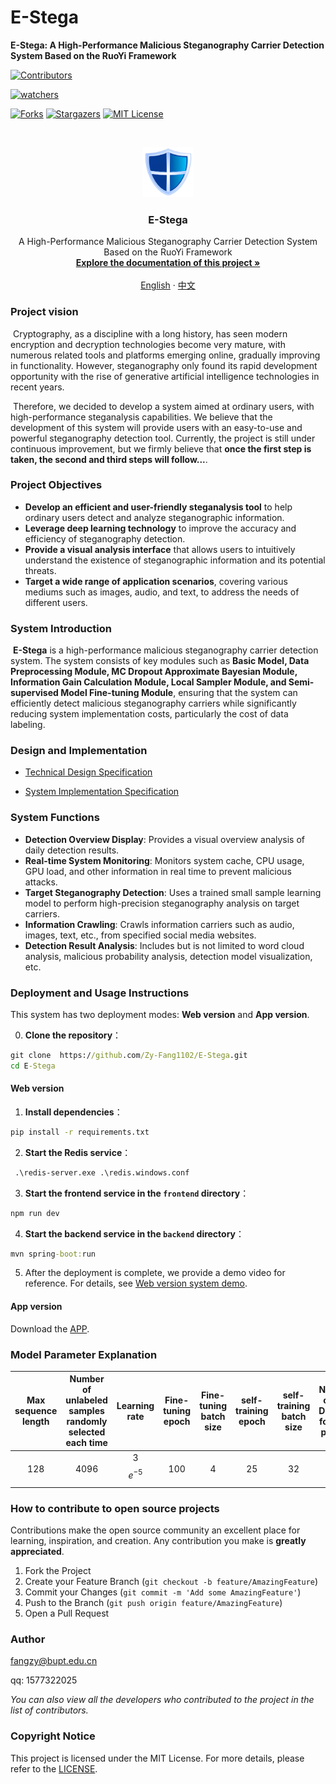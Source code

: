 

# E-Stega

**E-Stega: A High-Performance Malicious Steganography Carrier Detection System Based on the RuoYi Framework**

<!-- PROJECT SHIELDS -->

[![Contributors][contributors-shield]][contributors-url]

[![watchers][watchers-shield]][watchers-url]

[![Forks][forks-shield]][forks-url]
[![Stargazers][stars-shield]][stars-url]
[![MIT License][license-shield]][license-url]

<!-- PROJECT LOGO -->
<br />

<p align="center">
  <a href="https://github.com/Zy-Fang1102/E-Stega/">
    <img src="images/logo.png" alt="Logo" width="80" height="80">
  </a>
  <h3 align="center">E-Stega</h3>
  <p align="center">
    A High-Performance Malicious Steganography Carrier Detection System Based on the RuoYi Framework
    <br />
    <a href="https://github.com/Zy-Fang1102/E-Stega/"><strong>Explore the documentation of this project »</strong></a>
    <br />
    <br />
    <a href="https://github.com/Zy-Fang1102/E-Stega/blob/master/README_En">English</a>
    ·
    <a href="https://github.com/Zy-Fang1102/E-Stega/blob/master/README.md">中文</a>


  </p>

</p>

### Project vision

​	Cryptography, as a discipline with a long history, has seen modern encryption and decryption technologies become very mature, with numerous related tools and platforms emerging online, gradually improving in functionality. However, steganography only found its rapid development opportunity with the rise of generative artificial intelligence technologies in recent years.

​	Therefore, we decided to develop a system aimed at ordinary users, with high-performance steganalysis capabilities. We believe that the development of this system will provide users with an easy-to-use and powerful steganography detection tool. Currently, the project is still under continuous improvement, but we firmly believe that **once the first step is taken, the second and third steps will follow...**.

### Project Objectives

- **Develop an efficient and user-friendly steganalysis tool** to help ordinary users detect and analyze steganographic information.
- **Leverage deep learning technology** to improve the accuracy and efficiency of steganography detection.
- **Provide a visual analysis interface** that allows users to intuitively understand the existence of steganographic information and its potential threats.
- **Target a wide range of application scenarios**, covering various mediums such as images, audio, and text, to address the needs of different users.



### System Introduction

​	**E-Stega** is a high-performance malicious steganography carrier detection system. The system consists of key modules such as **Basic Model, Data Preprocessing Module, MC Dropout Approximate Bayesian Module, Information Gain Calculation Module, Local Sampler Module, and Semi-supervised Model Fine-tuning Module**, ensuring that the system can efficiently detect malicious steganography carriers while significantly reducing system implementation costs, particularly the cost of data labeling.

### Design and Implementation

- [Technical Design Specification](https://github.com/Zy-Fang1102/E-Stega/blob/master/技术设计说明.pdf)

- [System Implementation Specification](https://github.com/Zy-Fang1102/E-Stega/tree/master/系统实现说明.pdf)

### System Functions

- **Detection Overview Display**: Provides a visual overview analysis of daily detection results.
- **Real-time System Monitoring**: Monitors system cache, CPU usage, GPU load, and other information in real time to prevent malicious attacks.
- **Target Steganography Detection**: Uses a trained small sample learning model to perform high-precision steganography analysis on target carriers.
- **Information Crawling**: Crawls information carriers such as audio, images, text, etc., from specified social media websites.
- **Detection Result Analysis**: Includes but is not limited to word cloud analysis, malicious probability analysis, detection model visualization, etc.

### Deployment and Usage Instructions

This system has two deployment modes: **Web version** and **App version**.

0. **Clone the repository**：

```cmd
git clone  https://github.com/Zy-Fang1102/E-Stega.git
cd E-Stega
```

#### Web version

1. **Install dependencies**：

```cmd
pip install -r requirements.txt
```

2. **Start the Redis service**：

```cmd
 .\redis-server.exe .\redis.windows.conf
```

3. **Start the frontend service in the `frontend` directory**：

```cmd
npm run dev
```

4. **Start the backend service in the `backend` directory**：

```cmd
mvn spring-boot:run
```

5. After the deployment is complete, we provide a demo video for reference. For details, see [Web version system demo](https://pan.baidu.com/s/118QCpemKKjNa3ayCxTY9hA?pwd=ge9y).

#### App version

Download the [APP](https://github.com/your_project_url).

### Model Parameter Explanation

| Max sequence length | Number of unlabeled samples randomly selected each time | Learning rate | Fine-tuning epoch | Fine-tuning batch size | self-training epoch | self-training batch size | Number of MC Dropout forward passes | Sample selection rate | Sample stability weight coefficient $$\alpha$$ |
| :-----------------: | :-----------------------------------------------------: | :-----------: | :---------------: | :--------------------: | :-----------------: | :----------------------: | :---------------------------------: | :-------------------: | :--------------------------------------------: |
|         128         |                          4096                           |  3$$e^{-5}$$  |        100        |           4            |         25          |            32            |                 30                  |          25           |                      0.1                       |



### How to contribute to open source projects

Contributions make the open source community an excellent place for learning, inspiration, and creation. Any contribution you make is **greatly appreciated**.


1. Fork the Project
2. Create your Feature Branch (`git checkout -b feature/AmazingFeature`)
3. Commit your Changes (`git commit -m 'Add some AmazingFeature'`)
4. Push to the Branch (`git push origin feature/AmazingFeature`)
5. Open a Pull Request

### Author

[fangzy@bupt.edu.cn](mailto:fangzy@bupt.edu.cn)

qq: 1577322025

*You can also view all the developers who contributed to the project in the list of contributors.*

### Copyright Notice

This project is licensed under the MIT License. For more details, please refer to the [LICENSE](https://github.com/Zy-Fang1102/E-Stega/blob/master/LICENSE).

<!-- links -->

[contributors-shield]: https://img.shields.io/github/contributors/Zy-Fang1102/E-Stega.svg?style=flat-square
[contributors-url]: https://github.com/Zy-Fang1102/E-Stega/graphs/contributors
[forks-shield]: https://img.shields.io/github/forks/Zy-Fang1102/E-Stega.svg?style=flat-square
[forks-url]: https://github.com/Zy-Fang1102/E-Stega/network/members
[stars-shield]: https://img.shields.io/github/stars/Zy-Fang1102/E-Stega.svg?style=flat-square
[stars-url]: https://github.com/Zy-Fang1102/E-Stega/stargazers
[license-shield]: https://img.shields.io/github/license/Zy-Fang1102/E-Stega.svg?style=flat-square
[license-url]: https://github.com/Zy-Fang1102/E-Stega/blob/master/LICENSE.txt

[watchers-shield]: https://img.shields.io/github/watchers/Zy-Fang1102/E-Stega.svg?style=flat-square
[watchers-url]: https://github.com/Zy-Fang1102/E-Stega/watchers
